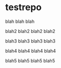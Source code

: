 # testrepo

blah blah blah

blah2 blah2 blah2 blah2

blah3 blah3 blah3 blah3

blah4 blah4 blah4 blah4

blah5 blah5 blah5 blah5
